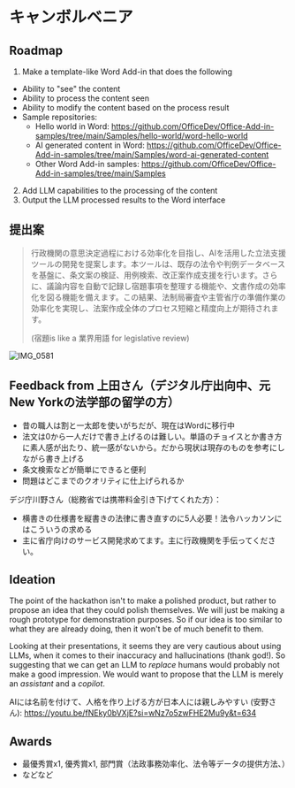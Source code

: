 # キャンボルベニア

## Roadmap

1. Make a template-like Word Add-in that does the following
  - Ability to "see" the content
  - Ability to process the content seen
  - Ability to modify the content based on the process result
  - Sample repositories:
    - Hello world in Word: <https://github.com/OfficeDev/Office-Add-in-samples/tree/main/Samples/hello-world/word-hello-world>
    - AI generated content in Word: <https://github.com/OfficeDev/Office-Add-in-samples/tree/main/Samples/word-ai-generated-content>
    - Other Word Add-in samples: <https://github.com/OfficeDev/Office-Add-in-samples/tree/main/Samples>
2. Add LLM capabilities to the processing of the content
3. Output the LLM processed results to the Word interface

## 提出案

> 行政機関の意思決定過程における効率化を目指し、AIを活用した立法支援ツールの開発を提案します。本ツールは、既存の法令や判例データベースを基盤に、条文案の検証、用例検索、改正案作成支援を行います。さらに、議論内容を自動で記録し宿題事項を整理する機能や、文書作成の効率化を図る機能を備えます。この結果、法制局審査や主管省庁の準備作業の効率化を実現し、法案作成全体のプロセス短縮と精度向上が期待されます。
>
> (宿題is like a 業界用語 for legislative review)

![IMG_0581](https://github.com/user-attachments/assets/84571457-09f0-42e1-9d12-df679eb4e289)

## Feedback from 上田さん（デジタル庁出向中、元New Yorkの法学部の留学の方）

- 昔の職人は割と一太郎を使いがちだが、現在はWordに移行中
- 法文は0から一人だけで書き上げるのは難しい。単語のチョイスとか書き方に素人感が出たり、統一感がないから。だから現状は現存のものを参考にしながら書き上げる
- 条文検索などが簡単にできると便利
- 問題はどこまでのクオリティに仕上げられるか

デジ庁川野さん（総務省では携帯料金引き下げてくれた方）：

- 横書きの仕様書を縦書きの法律に書き直すのに5人必要！法令ハッカソンにはこういうの求める
- 主に省庁向けのサービス開発求めてます。主に行政機関を手伝ってください。

## Ideation

The point of the hackathon isn't to make a polished product, but rather to propose an idea that they could polish themselves. We will just be making a rough prototype for demonstration purposes. So if our idea is too similar to what they are already doing, then it won't be of much benefit to them.

Looking at their presentations, it seems they are very cautious about using LLMs, when it comes to their inaccuracy and hallucinations (thank god!). So suggesting that we can get an LLM to *replace* humans would probably not make a good impression. We would want to propose that the LLM is merely an *assistant* and a *copilot*.

AIには名前を付けて、人格を作り上げる方が日本人には親しみやすい (安野さん): <https://youtu.be/fNEky0bVXjE?si=wNz7o5zwFHE2Mu9y&t=634>

## Awards

- 最優秀賞x1, 優秀賞x1, 部門賞（法政事務効率化、法令等データの提供方法、）
- などなど
